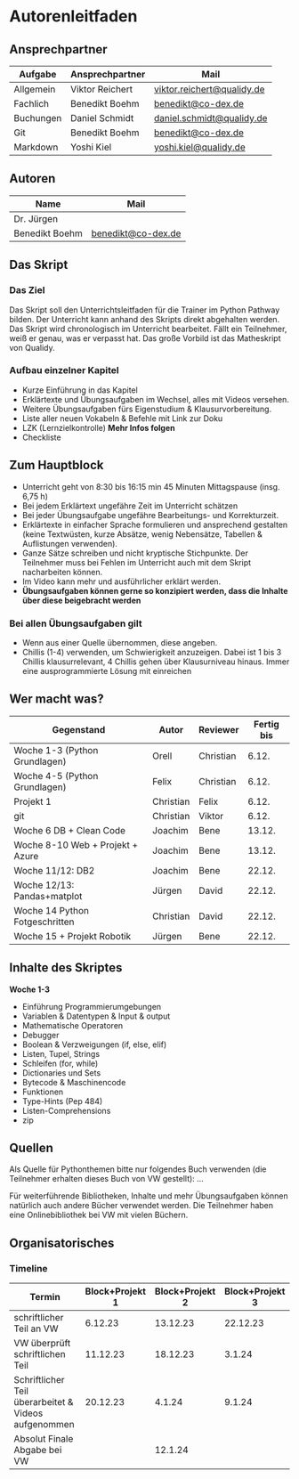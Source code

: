 # Autorenleitfaden

## Ansprechpartner

Aufgabe | Ansprechpartner | Mail
--|--|--
Allgemein | Viktor Reichert | viktor.reichert@qualidy.de
Fachlich | Benedikt Boehm | benedikt@co-dex.de
Buchungen | Daniel Schmidt | daniel.schmidt@qualidy.de
Git | Benedikt Boehm | benedikt@co-dex.de
Markdown | Yoshi Kiel | yoshi.kiel@qualidy.de

## Autoren

Name | Mail
-|-
Dr. Jürgen |
Benedikt Boehm | benedikt@co-dex.de


## Das Skript
### Das Ziel

Das Skript soll den Unterrichtsleitfaden für die Trainer im Python Pathway bilden. Der Unterricht kann anhand des Skripts direkt abgehalten werden.
Das Skript wird chronologisch im Unterricht bearbeitet. Fällt ein Teilnehmer, weiß er genau, was er verpasst hat.
Das große Vorbild ist das Matheskript von Qualidy.

### Aufbau einzelner Kapitel
* Kurze Einführung in das Kapitel
* Erklärtexte und Übungsaufgaben im Wechsel, alles mit Videos versehen.
* Weitere Übungsaufgaben fürs Eigenstudium & Klausurvorbereitung.
* Liste aller neuen Vokabeln & Befehle mit Link zur Doku
* LZK (Lernzielkontrolle) **Mehr Infos folgen**
* Checkliste

## Zum Hauptblock
* Unterricht geht von 8:30 bis 16:15 min 45 Minuten Mittagspause (insg. 6,75 h) 
* Bei jedem Erklärtext ungefähre Zeit im Unterricht schätzen
* Bei jeder Übungsaufgabe ungefähre Bearbeitungs- und Korrekturzeit.
* Erklärtexte in einfacher Sprache formulieren und ansprechend gestalten (keine Textwüsten, kurze Absätze, wenig Nebensätze, Tabellen & Auflistungen verwenden).
* Ganze Sätze schreiben und nicht kryptische Stichpunkte. Der Teilnehmer muss bei Fehlen im Unterricht auch mit dem Skript nacharbeiten können.
* Im Video kann mehr und ausführlicher erklärt werden.
* **Übungsaufgaben können gerne so konzipiert werden, dass die Inhalte über diese beigebracht werden**

### Bei allen Übungsaufgaben gilt
* Wenn aus einer Quelle übernommen, diese angeben.
* Chillis (1-4) verwenden, um Schwierigkeit anzuzeigen. Dabei ist 1 bis 3 Chillis klausurrelevant, 4 Chillis gehen über Klausurniveau hinaus.
Immer eine ausprogrammierte Lösung mit einreichen

## Wer macht was?

Gegenstand | Autor | Reviewer | Fertig bis
-|-|-|-
Woche 1-3 (Python Grundlagen) | Orell | Christian | 6.12.
Woche 4-5 (Python Grundlagen) | Felix | Christian | 6.12.
Projekt 1 | Christian | Felix | 6.12.
git | Christian | Viktor | 6.12.
Woche 6 DB + Clean Code | Joachim | Bene | 13.12.
Woche 8-10 Web + Projekt + Azure | Joachim | Bene | 13.12.
Woche 11/12: DB2 | Joachim | Bene | 22.12.
Woche 12/13: Pandas+matplot | Jürgen | David | 22.12.
Woche 14 Python Fotgeschritten | Christian | David | 22.12.
Woche 15 + Projekt Robotik | Jürgen | Bene | 22.12.

## Inhalte des Skriptes

**Woche 1-3**

* Einführung Programmierumgebungen
* Variablen & Datentypen & Input & output
* Mathematische Operatoren
* Debugger
* Boolean & Verzweigungen (if, else, elif)
* Listen, Tupel, Strings
* Schleifen (for, while)
* Dictionaries und Sets
* Bytecode & Maschinencode	
* Funktionen
* Type-Hints (Pep 484)
* Listen-Comprehensions
* zip	


## Quellen
Als Quelle für Pythonthemen bitte nur folgendes Buch verwenden (die Teilnehmer erhalten dieses Buch von VW gestellt):
…

Für weiterführende Bibliotheken, Inhalte und mehr Übungsaufgaben können natürlich auch andere Bücher verwendet werden. Die Teilnehmer haben eine Onlinebibliothek bei VW mit vielen Büchern.

## Organisatorisches
### Timeline

Termin | Block+Projekt 1 | Block+Projekt 2 | Block+Projekt 3
-|-|-|-
schriftlicher Teil an VW | 6.12.23 | 13.12.23 | 22.12.23
VW überprüft schriftlichen Teil | 11.12.23 | 18.12.23 | 3.1.24
Schriftlicher Teil überarbeitet & Videos aufgenommen | 20.12.23 | 4.1.24 | 9.1.24
Absolut Finale Abgabe bei VW | | 12.1.24 | 
